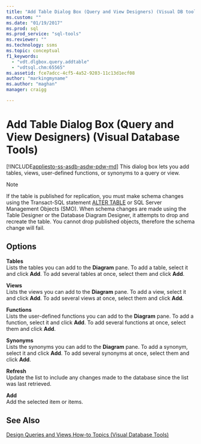 ```yaml
---
title: "Add Table Dialog Box (Query and View Designers) (Visual DB tools) | Microsoft Docs"
ms.custom: ""
ms.date: "01/19/2017"
ms.prod: sql
ms.prod_service: "sql-tools"
ms.reviewer: ""
ms.technology: ssms
ms.topic: conceptual
f1_keywords: 
  - "vdt.dlgbox.query.addtable"
  - "vdtsql.chm:65565"
ms.assetid: fce7adcc-4cf5-4a52-9203-11c13d1ecf08
author: "markingmyname"
ms.author: "maghan"
manager: craigg

---
```

# Add Table Dialog Box (Query and View Designers) (Visual Database Tools)
[!INCLUDE[appliesto-ss-asdb-asdw-pdw-md](../../includes/appliesto-ss-asdb-asdw-pdw-md.md)]
This dialog box lets you add tables, views, user-defined functions, or synonyms to a query or view.  
  
> [!NOTE]  
> If the table is published for replication, you must make schema changes using the Transact-SQL statement [ALTER TABLE](../../t-sql/statements/alter-table-transact-sql.md) or SQL Server Management Objects (SMO). When schema changes are made using the Table Designer or the Database Diagram Designer, it attempts to drop and recreate the table. You cannot drop published objects, therefore the schema change will fail.  
  
## Options  
**Tables**  
Lists the tables you can add to the **Diagram** pane. To add a table, select it and click **Add**. To add several tables at once, select them and click **Add**.  
  
**Views**  
Lists the views you can add to the **Diagram** pane. To add a view, select it and click **Add**. To add several views at once, select them and click **Add**.  
  
**Functions**  
Lists the user-defined functions you can add to the **Diagram** pane. To add a function, select it and click **Add**. To add several functions at once, select them and click **Add**.  
  
**Synonyms**  
Lists the synonyms you can add to the **Diagram** pane. To add a synonym, select it and click **Add**. To add several synonyms at once, select them and click **Add**.  
  
**Refresh**  
Update the list to include any changes made to the database since the list was last retrieved.  
  
**Add**  
Add the selected item or items.  
  
## See Also  
[Design Queries and Views How-to Topics &#40;Visual Database Tools&#41;](../../ssms/visual-db-tools/design-queries-and-views-how-to-topics-visual-database-tools.md)  
  
